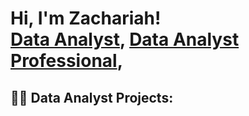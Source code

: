 <h1>Hi, I'm Zachariah! <br/><a href="https://github.com/joshmadakor1">Data Analyst</a>, <a href="https://www.linkedin.com/in/joshmadakor/">Data Analyst Professional</a>, 

<h2>👨‍💻 Data Analyst Projects:</h2>


